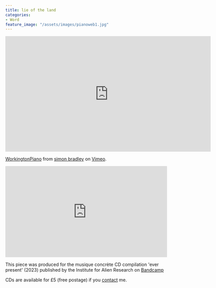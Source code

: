 ```yaml
---
title: lie of the land
categories:
- Word
feature_image: "/assets/images/pianoweb1.jpg"
---
```

<iframe src="https://player.vimeo.com/video/840240279?h=683b023f13" width="640" height="360" frameborder="0" allow="autoplay; fullscreen; picture-in-picture" allowfullscreen></iframe>
<p><a href="https://vimeo.com/840240279">WorkingtonPiano</a> from <a href="https://vimeo.com/user6604380">simon bradley</a> on <a href="https://vimeo.com">Vimeo</a>.</p>

<div style="padding:56.25% 0 0 0;position:relative;"><iframe src="https://player.vimeo.com/video/895909932?badge=0&amp;autopause=0&amp;player_id=0&amp;app_id=58479" frameborder="0" allow="autoplay; fullscreen; picture-in-picture" style="position:absolute;top:0;left:0;width:100%;height:100%;" title="Lie of the Land #1"></iframe></div><script src="https://player.vimeo.com/api/player.js"></script>

This piece was produced for the musique concrète CD compilation 'ever present' (2023) published by the Institute for Alien Research on [Bandcamp](https://ifarmusiqueconcretecompilation.bandcamp.com/album/ever-present)

CDs are available for £5 (free postage) if you [contact](https://www.displacementactivities.org/about/) me.
